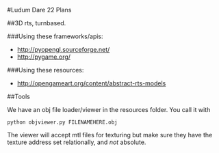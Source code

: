 #Ludum Dare 22 Plans

##3D rts, turnbased. 

###Using these frameworks/apis:

* http://pyopengl.sourceforge.net/
* http://pygame.org/

###Using these resources:

* http://opengameart.org/content/abstract-rts-models

##Tools

We have an obj file loader/viewer in the resources folder. You call it with
```
python objviewer.py FILENAMEHERE.obj
```

The viewer will accept mtl files for texturing but make sure they have the texture address set relationally, and *not* absolute.
